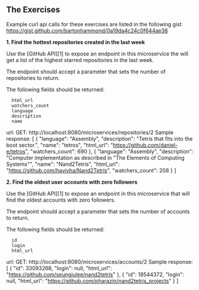 ## The Exercises

Example curl api calls for these exercises are listed in the following gist https://gist.github.com/bartonhammond/0a19da4c24c0f644ae38

**1. Find the hottest repositories created in the last week**

Use the [GitHub API][1] to expose an endpoint in this microservice the will get a list of the
highest starred repositories in the last week.

The endpoint should accept a parameter that sets the number of repositories to return.

The following fields should be returned:

      html_url
      watchers_count
      language
      description
      name
 url:
 GET: http://localhost:8080/microservices/repositories/2
 Sample response:
[
    {
        "language": "Assembly",
        "description": "Tetris that fits into the boot sector.",
        "name": "tetros",
        "html_url": "https://github.com/daniel-e/tetros",
        "watchers_count": 690
    },
    {
        "language": "Assembly",
        "description": "Computer implementation as described in \"The Elements of Computing Systems\"",
        "name": "Nand2Tetris",
        "html_url": "https://github.com/havivha/Nand2Tetris",
        "watchers_count": 208
    }
]

**2. Find the oldest user accounts with zero followers**

Use the [GitHub API][1] to expose an endpoint in this microservice that will find the oldest
accounts with zero followers.

The endpoint should accept a parameter that sets the number of accounts to return.

The following fields should be returned:

      id
      login
      html_url

 url:
 GET: http://localhost:8080/microservices/accounts/2
 Sample response:
 [
    {
        "id": 33093268,
        "login": null,
        "html_url": "https://github.com/seungjulee/nand2tetris"
    },
    {
        "id": 18544372,
        "login": null,
        "html_url": "https://github.com/pharazin/nand2tetris_projects"
    }
  ]
